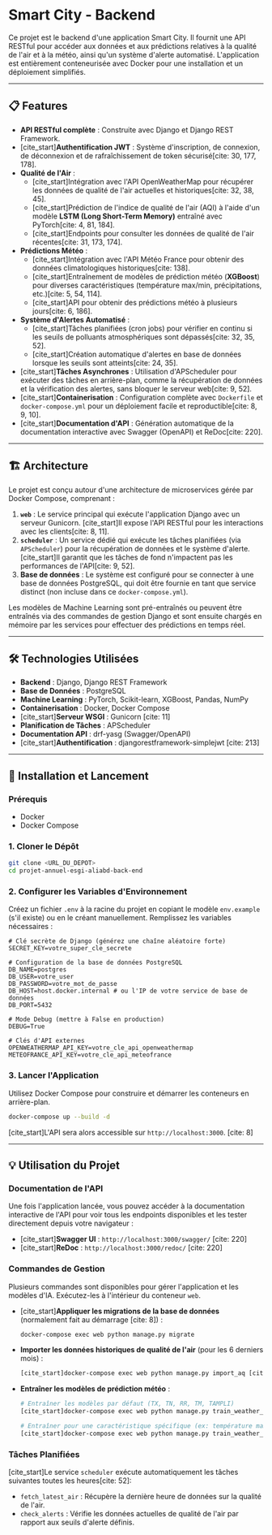 # Smart City - Backend

Ce projet est le backend d'une application Smart City. Il fournit une API RESTful pour accéder aux données et aux prédictions relatives à la qualité de l'air et à la météo, ainsi qu'un système d'alerte automatisé. L'application est entièrement conteneurisée avec Docker pour une installation et un déploiement simplifiés.

-----

## 📋 Features

  * **API RESTful complète** : Construite avec Django et Django REST Framework.
  * [cite\_start]**Authentification JWT** : Système d'inscription, de connexion, de déconnexion et de rafraîchissement de token sécurisé[cite: 30, 177, 178].
  * **Qualité de l'Air** :
      * [cite\_start]Intégration avec l'API OpenWeatherMap pour récupérer les données de qualité de l'air actuelles et historiques[cite: 32, 38, 45].
      * [cite\_start]Prédiction de l'indice de qualité de l'air (AQI) à l'aide d'un modèle **LSTM (Long Short-Term Memory)** entraîné avec PyTorch[cite: 4, 81, 184].
      * [cite\_start]Endpoints pour consulter les données de qualité de l'air récentes[cite: 31, 173, 174].
  * **Prédictions Météo** :
      * [cite\_start]Intégration avec l'API Météo France pour obtenir des données climatologiques historiques[cite: 138].
      * [cite\_start]Entraînement de modèles de prédiction météo (**XGBoost**) pour diverses caractéristiques (température max/min, précipitations, etc.)[cite: 5, 54, 114].
      * [cite\_start]API pour obtenir des prédictions météo à plusieurs jours[cite: 6, 186].
  * **Système d'Alertes Automatisé** :
      * [cite\_start]Tâches planifiées (cron jobs) pour vérifier en continu si les seuils de polluants atmosphériques sont dépassés[cite: 32, 35, 52].
      * [cite\_start]Création automatique d'alertes en base de données lorsque les seuils sont atteints[cite: 24, 35].
  * [cite\_start]**Tâches Asynchrones** : Utilisation d'APScheduler pour exécuter des tâches en arrière-plan, comme la récupération de données et la vérification des alertes, sans bloquer le serveur web[cite: 9, 52].
  * [cite\_start]**Containerisation** : Configuration complète avec `Dockerfile` et `docker-compose.yml` pour un déploiement facile et reproductible[cite: 8, 9, 10].
  * [cite\_start]**Documentation d'API** : Génération automatique de la documentation interactive avec Swagger (OpenAPI) et ReDoc[cite: 220].

-----

## 🏗️ Architecture

Le projet est conçu autour d'une architecture de microservices gérée par Docker Compose, comprenant :

1.  **`web`** : Le service principal qui exécute l'application Django avec un serveur Gunicorn. [cite\_start]Il expose l'API RESTful pour les interactions avec les clients[cite: 8, 11].
2.  **`scheduler`** : Un service dédié qui exécute les tâches planifiées (via `APScheduler`) pour la récupération de données et le système d'alerte. [cite\_start]Il garantit que les tâches de fond n'impactent pas les performances de l'API[cite: 9, 52].
3.  **Base de données** : Le système est configuré pour se connecter à une base de données PostgreSQL, qui doit être fournie en tant que service distinct (non incluse dans ce `docker-compose.yml`).

Les modèles de Machine Learning sont pré-entraînés ou peuvent être entraînés via des commandes de gestion Django et sont ensuite chargés en mémoire par les services pour effectuer des prédictions en temps réel.

-----

## 🛠️ Technologies Utilisées

  * **Backend** : Django, Django REST Framework
  * **Base de Données** : PostgreSQL
  * **Machine Learning** : PyTorch, Scikit-learn, XGBoost, Pandas, NumPy
  * **Containerisation** : Docker, Docker Compose
  * [cite\_start]**Serveur WSGI** : Gunicorn [cite: 11]
  * **Planification de Tâches** : APScheduler
  * **Documentation API** : drf-yasg (Swagger/OpenAPI)
  * [cite\_start]**Authentification** : djangorestframework-simplejwt [cite: 213]

-----

## 🚀 Installation et Lancement

### Prérequis

  * Docker
  * Docker Compose

### 1\. Cloner le Dépôt

```bash
git clone <URL_DU_DEPOT>
cd projet-annuel-esgi-aliabd-back-end
```

### 2\. Configurer les Variables d'Environnement

Créez un fichier `.env` à la racine du projet en copiant le modèle `env.example` (s'il existe) ou en le créant manuellement. Remplissez les variables nécessaires :

```env
# Clé secrète de Django (générez une chaîne aléatoire forte)
SECRET_KEY=votre_super_cle_secrete

# Configuration de la base de données PostgreSQL
DB_NAME=postgres
DB_USER=votre_user
DB_PASSWORD=votre_mot_de_passe
DB_HOST=host.docker.internal # ou l'IP de votre service de base de données
DB_PORT=5432

# Mode Debug (mettre à False en production)
DEBUG=True

# Clés d'API externes
OPENWEATHERMAP_API_KEY=votre_cle_api_openweathermap
METEOFRANCE_API_KEY=votre_cle_api_meteofrance
```

### 3\. Lancer l'Application

Utilisez Docker Compose pour construire et démarrer les conteneurs en arrière-plan.

```bash
docker-compose up --build -d
```

[cite\_start]L'API sera alors accessible sur `http://localhost:3000`. [cite: 8]

-----

## 💡 Utilisation du Projet

### Documentation de l'API

Une fois l'application lancée, vous pouvez accéder à la documentation interactive de l'API pour voir tous les endpoints disponibles et les tester directement depuis votre navigateur :

  * [cite\_start]**Swagger UI** : `http://localhost:3000/swagger/` [cite: 220]
  * [cite\_start]**ReDoc** : `http://localhost:3000/redoc/` [cite: 220]

### Commandes de Gestion

Plusieurs commandes sont disponibles pour gérer l'application et les modèles d'IA. Exécutez-les à l'intérieur du conteneur `web`.

  * [cite\_start]**Appliquer les migrations de la base de données** (normalement fait au démarrage [cite: 8]) :

    ```bash
    docker-compose exec web python manage.py migrate
    ```

  * **Importer les données historiques de qualité de l'air** (pour les 6 derniers mois) :

    ```bash
    [cite_start]docker-compose exec web python manage.py import_aq [cite: 3]
    ```

  * **Entraîner les modèles de prédiction météo** :

    ```bash
    # Entraîner les modèles par défaut (TX, TN, RR, TM, TAMPLI)
    [cite_start]docker-compose exec web python manage.py train_weather_models [cite: 54]

    # Entraîner pour une caractéristique spécifique (ex: température maximale 'TX')
    [cite_start]docker-compose exec web python manage.py train_weather_models --features TX [cite: 54]
    ```

### Tâches Planifiées

[cite\_start]Le service `scheduler` exécute automatiquement les tâches suivantes toutes les heures[cite: 52]:

  * `fetch_latest_air` : Récupère la dernière heure de données sur la qualité de l'air.
  * `check_alerts` : Vérifie les données actuelles de qualité de l'air par rapport aux seuils d'alerte définis.